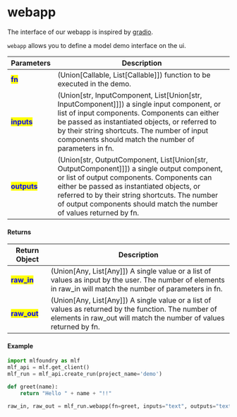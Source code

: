 # webapp

The interface of our webapp is inspired by [gradio](https://gradio.app/docs/).

`webapp` allows you to define a model demo interface on the ui.

| Parameters                                   | Description                                                    |
| -------------------------------------------- | -------------------------------------------------------------- |
| <mark style="color:blue;">**fn**</mark> | (Union[Callable, List[Callable]]) function to be executed in the demo. |
| <mark style="color:blue;">**inputs**</mark> | (Union[str, InputComponent, List[Union[str, InputComponent]]]) a single input component, or list of input components. Components can either be passed as instantiated objects, or referred to by their string shortcuts. The number of input components should match the number of parameters in fn. |
| <mark style="color:blue;">**outputs**</mark> | (Union[str, OutputComponent, List[Union[str, OutputComponent]]]) a single output component, or list of output components. Components can either be passed as instantiated objects, or referred to by their string shortcuts. The number of output components should match the number of values returned by fn. |

#### Returns

| Return Object                                   | Description                                                    |
| -------------------------------------------- | -------------------------------------------------------------- |
| <mark style="color:blue;">**raw_in**</mark> | (Union[Any, List[Any]]) A single value or a list of values as input by the user. The number of elements in raw\_in will match the number of parameters in fn.|
| <mark style="color:blue;">**raw_out**</mark> | (Union[Any, List[Any]]) A single value or a list of values as returned by the function. The number of elements in raw\_out will match the number of values returned by fn.|


#### Example

```python
import mlfoundry as mlf
mlf_api = mlf.get_client()
mlf_run = mlf_api.create_run(project_name='demo')

def greet(name):
    return "Hello " + name + "!!"

raw_in, raw_out = mlf_run.webapp(fn=greet, inputs="text", outputs="text")
```
